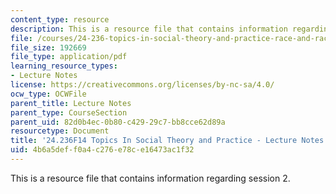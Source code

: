 ```yaml
---
content_type: resource
description: This is a resource file that contains information regarding session 2.
file: /courses/24-236-topics-in-social-theory-and-practice-race-and-racism-fall-2014/4b6a5deff0a4c276e78ce16473ac1f32_MIT24_236F14_Sess2.pdf
file_size: 192669
file_type: application/pdf
learning_resource_types:
- Lecture Notes
license: https://creativecommons.org/licenses/by-nc-sa/4.0/
ocw_type: OCWFile
parent_title: Lecture Notes
parent_type: CourseSection
parent_uid: 82d0b4ec-0b80-c429-29c7-bb8cce62d89a
resourcetype: Document
title: '24.236F14 Topics In Social Theory and Practice - Lecture Notes: Slice of History'
uid: 4b6a5def-f0a4-c276-e78c-e16473ac1f32
---
```

This is a resource file that contains information regarding session 2.